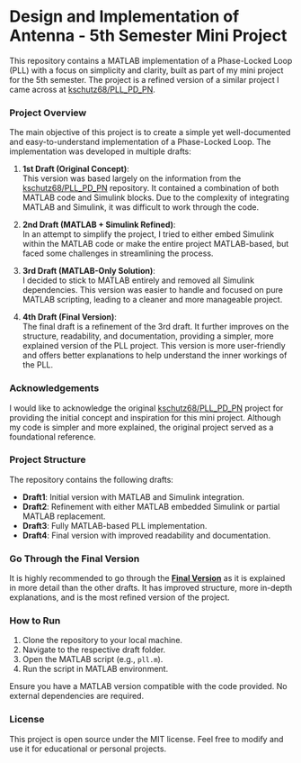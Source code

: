 # Design and Implementation of Antenna - 5th Semester Mini Project

This repository contains a MATLAB implementation of a Phase-Locked Loop (PLL) with a focus on simplicity and clarity, built as part of my mini project for the 5th semester. The project is a refined version of a similar project I came across at [kschutz68/PLL_PD_PN](https://github.com/kschutz68/PLL_PD_PN).

### Project Overview

The main objective of this project is to create a simple yet well-documented and easy-to-understand implementation of a Phase-Locked Loop. The implementation was developed in multiple drafts:

1. **1st Draft (Original Concept)**:  
   This version was based largely on the information from the [kschutz68/PLL_PD_PN](https://github.com/kschutz68/PLL_PD_PN) repository. It contained a combination of both MATLAB code and Simulink blocks. Due to the complexity of integrating MATLAB and Simulink, it was difficult to work through the code.

2. **2nd Draft (MATLAB + Simulink Refined)**:  
   In an attempt to simplify the project, I tried to either embed Simulink within the MATLAB code or make the entire project MATLAB-based, but faced some challenges in streamlining the process.

3. **3rd Draft (MATLAB-Only Solution)**:  
   I decided to stick to MATLAB entirely and removed all Simulink dependencies. This version was easier to handle and focused on pure MATLAB scripting, leading to a cleaner and more manageable project.

4. **4th Draft (Final Version)**:  
   The final draft is a refinement of the 3rd draft. It further improves on the structure, readability, and documentation, providing a simpler, more explained version of the PLL project. This version is more user-friendly and offers better explanations to help understand the inner workings of the PLL.

### Acknowledgements

I would like to acknowledge the original [kschutz68/PLL_PD_PN](https://github.com/kschutz68/PLL_PD_PN) project for providing the initial concept and inspiration for this mini project. Although my code is simpler and more explained, the original project served as a foundational reference.

### Project Structure

The repository contains the following drafts:
- **Draft1**: Initial version with MATLAB and Simulink integration.
- **Draft2**: Refinement with either MATLAB embedded Simulink or partial MATLAB replacement.
- **Draft3**: Fully MATLAB-based PLL implementation.
- **Draft4**: Final version with improved readability and documentation.

### Go Through the Final Version

It is highly recommended to go through the **[Final Version](/Final%20Version)** as it is explained in more detail than the other drafts. It has improved structure, more in-depth explanations, and is the most refined version of the project.

### How to Run

1. Clone the repository to your local machine.
2. Navigate to the respective draft folder.
3. Open the MATLAB script (e.g., `pll.m`).
4. Run the script in MATLAB environment.

Ensure you have a MATLAB version compatible with the code provided. No external dependencies are required.

### License

This project is open source under the MIT license. Feel free to modify and use it for educational or personal projects.
